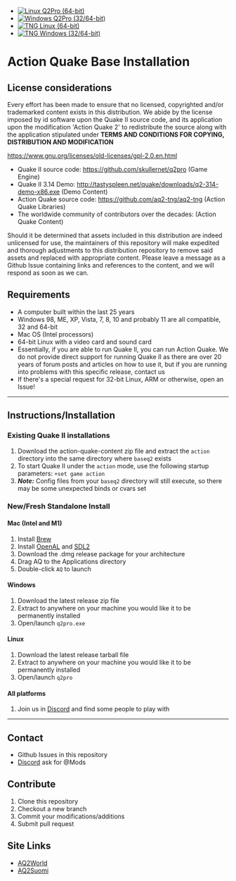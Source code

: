 * [![Linux Q2Pro (64-bit)](https://github.com/actionquake/distrib/actions/workflows/Q2Pro-Linux.yaml/badge.svg)](https://github.com/actionquake/distrib/actions/workflows/Q2Pro-Linux.yaml)
* [![Windows Q2Pro (32/64-bit)](https://github.com/actionquake/distrib/actions/workflows/Q2Pro-Windows.yaml/badge.svg)](https://github.com/actionquake/distrib/actions/workflows/Q2Pro-Windows.yaml)
* [![TNG Linux (64-bit)](https://github.com/actionquake/distrib/actions/workflows/TNG-Linux.yaml/badge.svg)](https://github.com/actionquake/distrib/actions/workflows/TNG-Linux.yaml)
* [![TNG Windows (32/64-bit)](https://github.com/actionquake/distrib/actions/workflows/TNG-Windows.yaml/badge.svg)](https://github.com/actionquake/distrib/actions/workflows/TNG-Windows.yaml)

# Action Quake Base Installation

## License considerations
Every effort has been made to ensure that no licensed, copyrighted and/or trademarked content exists in this distribution.  We abide by the license imposed by id software upon the Quake II source code, and its application upon the modification 'Action Quake 2' to redistribute the source along with the application stipulated under **TERMS AND CONDITIONS FOR COPYING, DISTRIBUTION AND MODIFICATION**

https://www.gnu.org/licenses/old-licenses/gpl-2.0.en.html

- Quake II source code: https://github.com/skullernet/q2pro (Game Engine)
- Quake II 3.14 Demo: http://tastyspleen.net/quake/downloads/q2-314-demo-x86.exe (Demo Content)
- Action Quake source code: https://github.com/aq2-tng/aq2-tng (Action Quake Libraries)
- The worldwide community of contributors over the decades: (Action Quake Content)

Should it be determined that assets included in this distribution are indeed unlicensed for use, the maintainers of this repository will make expedited and thorough adjustments to this distribution repository to remove said assets and replaced with appropriate content.  Please leave a message as a Github Issue containing links and references to the content, and we will respond as soon as we can.

## Requirements
* A computer built within the last 25 years
* Windows 98, ME, XP, Vista, 7, 8, 10 and probably 11 are all compatible, 32 and 64-bit
* Mac OS (Intel processors)
* 64-bit Linux with a video card and sound card
* Essentially, if you are able to run Quake II, you can run Action Quake.  We do not provide direct support for running Quake II as there are over 20 years of forum posts and articles on how to use it, but if you are running into problems with this specific release, contact us
* If there's a special request for 32-bit Linux, ARM or otherwise, open an Issue!

---

## Instructions/Installation

### Existing Quake II installations
1. Download the action-quake-content zip file and extract the `action` directory into the same directory where `baseq2` exists
1. To start Quake II under the `action` mode, use the following startup parameters: `+set game action`
1. ***Note:*** Config files from your `baseq2` directory will still execute, so there may be some unexpected binds or cvars set

### New/Fresh Standalone Install

#### Mac (Intel and M1)
1. Install [Brew](https://brew.sh/)
1. Install [OpenAL](https://formulae.brew.sh/formula/openal-soft) and [SDL2](https://formulae.brew.sh/formula/sdl2)
1. Download the .dmg release package for your architecture
1. Drag AQ to the Applications directory
1. Double-click `AQ` to launch

#### Windows
1. Download the latest release zip file
1. Extract to anywhere on your machine you would like it to be permanently installed
1. Open/launch `q2pro.exe`

#### Linux
1. Download the latest release tarball file
1. Extract to anywhere on your machine you would like it to be permanently installed
1. Open/launch `q2pro`

#### All platforms
1. Join us in [Discord](https://discord.gg/aq2world) and find some people to play with

---

## Contact
* Github Issues in this repository
* [Discord](https://discord.gg/aq2world) ask for @Mods

## Contribute
1. Clone this repository
1. Checkout a new branch
1. Commit your modifications/additions
1. Submit pull request

## Site Links
* [AQ2World](https://www.aq2world.com)
* [AQ2Suomi](https://www.aq2suomi.com)